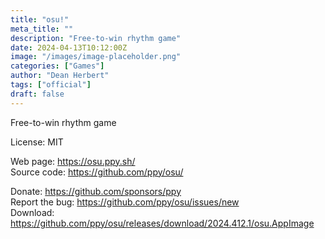 ```yaml
---
title: "osu!"
meta_title: ""
description: "Free-to-win rhythm game"
date: 2024-04-13T10:12:00Z
image: "/images/image-placeholder.png"
categories: ["Games"]
author: "Dean Herbert"
tags: ["official"]
draft: false
---
```


Free-to-win rhythm game

License: MIT

Web page: https://osu.ppy.sh/  
Source code: https://github.com/ppy/osu/

Donate: https://github.com/sponsors/ppy  
Report the bug: https://github.com/ppy/osu/issues/new  
Download: https://github.com/ppy/osu/releases/download/2024.412.1/osu.AppImage
